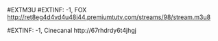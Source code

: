 #EXTM3U
#EXTINF: -1, FOX
http://ret8eg4d4vd4u48i44.premiumtutv.com/streams/98/stream.m3u8


#EXTINF: -1, Cinecanal
http://67rhdrdy6t4jhgj
